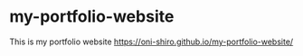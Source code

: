 # my-portfolio-website
This is my portfolio website
https://oni-shiro.github.io/my-portfolio-website/
